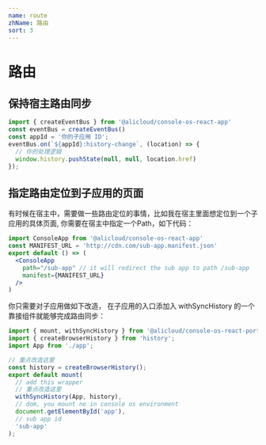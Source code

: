 ```yaml
---
name: route
zhName: 路由
sort: 3
---
```


# 路由

## 保持宿主路由同步

``` javascript
import { createEventBus } from '@alicloud/console-os-react-app'
const eventBus = createEventBus()
const appId = '你的子应用 ID';
eventBus.on(`${appId}:history-change`, (location) => {
  // 你的处理逻辑
  window.history.pushState(null, null, location.href)
});
```

## 指定路由定位到子应用的页面

有时候在宿主中，需要做一些路由定位的事情，比如我在宿主里面想定位到一个子应用的具体页面, 你需要在宿主中指定一个Path，如下代码：

``` jsx
import ConsoleApp from '@alicloud/console-os-react-app'
const MANIFEST_URL = 'http://cdn.com/sub-app.manifest.json'
export default () => (
  <ConsoleApp
    path="/sub-app" // it will redirect the sub app to path /sub-app
    manifest={MANIFEST_URL}
  />
)
```

你只需要对子应用做如下改造， 在子应用的入口添加入 withSyncHistory 的一个靠接组件就能够完成路由同步：

```jsx
import { mount, withSyncHistory } from '@alicloud/console-os-react-portal';
import { createBrowserHistory } from 'history';
import App from './app';

// 重点改造这里
const history = createBrowserHistory();
export default mount(
  // add this wrapper
  // 重点改造这里
  withSyncHistory(App, history),
  // dom, you mount no in console os environment
  document.getElementById('app'),
  // sub app id
  'sub-app'
);
```
